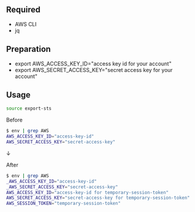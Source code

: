 ## Required
- AWS CLI
- jq

## Preparation
- export AWS_ACCESS_KEY_ID="access key id for your account"
- export AWS_SECRET_ACCESS_KEY="secret access key for your account"

## Usage
```sh
source export-sts
```

Before
```sh
$ env | grep AWS
AWS_ACCESS_KEY_ID="access-key-id"
AWS_SECRET_ACCESS_KEY="secret-access-key"
```
↓

After
```sh
$ env | grep AWS
_AWS_ACCESS_KEY_ID="access-key-id"
_AWS_SECRET_ACCESS_KEY="secret-access-key"
AWS_ACCESS_KEY_ID="access-key-id for temporary-session-token"
AWS_SECRET_ACCESS_KEY="secret-access-key for temporary-session-token"
AWS_SESSION_TOKEN="temporary-session-token"
```
